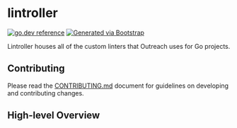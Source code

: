 
# lintroller
[![go.dev reference](https://img.shields.io/badge/go.dev-reference-007d9c?logo=go&logoColor=white)](https://pkg.go.dev/github.com/getoutreach/lintroller)
[![Generated via Bootstrap](https://img.shields.io/badge/Outreach-Bootstrap-%235951ff)](https://github.com/getoutreach/bootstrap)

Lintroller houses all of the custom linters that Outreach uses for Go projects.

## Contributing

Please read the [CONTRIBUTING.md](CONTRIBUTING.md) document for guidelines on developing and contributing changes.

## High-level Overview

<!--- Block(overview) -->
<!--- EndBlock(overview) -->
